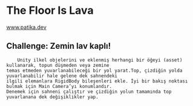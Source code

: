 # The Floor Is Lava
www.patika.dev

## Challenge: Zemin lav kaplı!
        Unity ilkel objelerini ve eklenmiş herhangi bir öğeyi (asset) kullanarak, topun düşmeden veya zemine 
    temas etmeden yuvarlanabileceği bir yol yarat.Top, çizdiğin yolda yuvarlanabilir hale gelene dek sahnendeki
    ilgili elemanlara RigidBody bileşenleri ekle. İyi bir bakış noktası bulmak için Main Camera’yı konumlandır.
    Denemek için sahneni çalıştır ve çizdiğin yolun tamamında top yuvarlanana dek değişiklikler yap.
